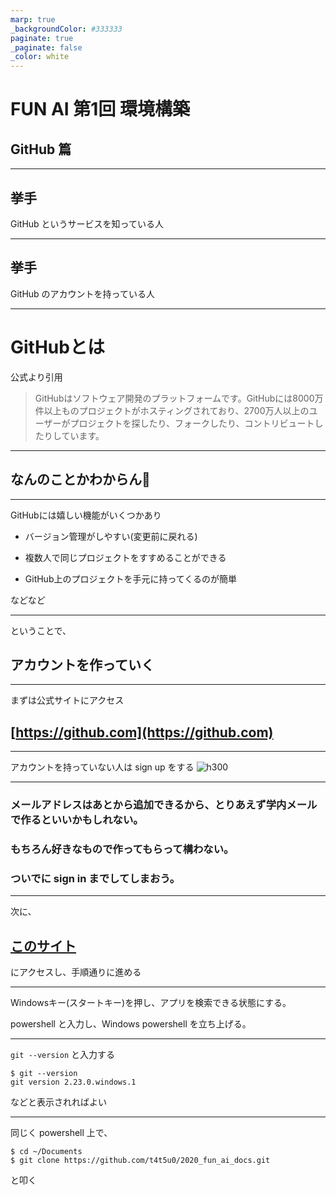 ```yaml
---
marp: true
_backgroundColor: #333333 
paginate: true
_paginate: false
_color: white
---
```


# FUN AI 第1回 環境構築

## GitHub 篇

---

## 挙手

GitHub というサービスを知っている人

---

## 挙手

GitHub のアカウントを持っている人

---

# GitHubとは

公式より引用
>GitHubはソフトウェア開発のプラットフォームです。GitHubには8000万件以上ものプロジェクトがホスティングされており、2700万人以上のユーザーがプロジェクトを探したり、フォークしたり、コントリビュートしたりしています。

---

## なんのことかわからん🤔

---

GitHubには嬉しい機能がいくつかあり

- バージョン管理がしやすい(変更前に戻れる)

- 複数人で同じプロジェクトをすすめることができる

- GitHub上のプロジェクトを手元に持ってくるのが簡単

などなど

---

ということで、

## アカウントを作っていく

---

まずは公式サイトにアクセス
## [https://github.com](https://github.com)

---

アカウントを持っていない人は sign up をする
![h300](./fig/01/01_01.png)

---

### メールアドレスはあとから追加できるから、とりあえず学内メールで作るといいかもしれない。

### もちろん好きなもので作ってもらって構わない。

### ついでに sign in までしてしまおう。

---

次に、

## [このサイト](https://qiita.com/toshi-click/items/dcf3dd48fdc74c91b409)

にアクセスし、手順通りに進める

---

Windowsキー(スタートキー)を押し、アプリを検索できる状態にする。

powershell と入力し、Windows powershell を立ち上げる。

---

`git --version` と入力する

```Console
$ git --version
git version 2.23.0.windows.1
```

などと表示されればよい

---

同じく powershell 上で、

```Console
$ cd ~/Documents
$ git clone https://github.com/t4t5u0/2020_fun_ai_docs.git
```
と叩く

